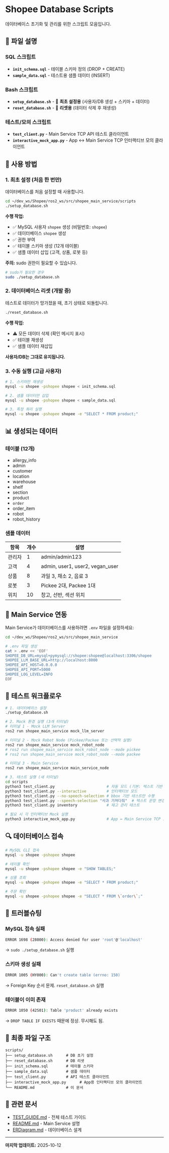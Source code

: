 # Shopee Database Scripts

데이터베이스 초기화 및 관리를 위한 스크립트 모음입니다.

## 📁 파일 설명

### SQL 스크립트
- **`init_schema.sql`** - 테이블 스키마 정의 (DROP + CREATE)
- **`sample_data.sql`** - 테스트용 샘플 데이터 (INSERT)

### Bash 스크립트
- **`setup_database.sh`** - 🔧 **최초 설정용** (사용자/DB 생성 + 스키마 + 데이터)
- **`reset_database.sh`** - 🔄 **리셋용** (데이터 삭제 후 재생성)

### 테스트/모의 스크립트
- **`test_client.py`** - Main Service TCP API 테스트 클라이언트
- **`interactive_mock_app.py`** - App ↔ Main Service TCP 인터랙티브 모의 클라이언트

## 🚀 사용 방법

### 1. 최초 설정 (처음 한 번만)

데이터베이스를 처음 설정할 때 사용합니다.

```bash
cd ~/dev_ws/Shopee/ros2_ws/src/shopee_main_service/scripts
./setup_database.sh
```

**수행 작업:**
- ✅ MySQL 사용자 `shopee` 생성 (비밀번호: `shopee`)
- ✅ 데이터베이스 `shopee` 생성
- ✅ 권한 부여
- ✅ 테이블 스키마 생성 (12개 테이블)
- ✅ 샘플 데이터 삽입 (고객, 상품, 로봇 등)

**주의:** sudo 권한이 필요할 수 있습니다.

```bash
# sudo가 필요한 경우
sudo ./setup_database.sh
```

### 2. 데이터베이스 리셋 (개발 중)

테스트로 데이터가 망가졌을 때, 초기 상태로 되돌립니다.

```bash
./reset_database.sh
```

**수행 작업:**
- ⚠️ 모든 데이터 삭제 (확인 메시지 표시)
- ✅ 테이블 재생성
- ✅ 샘플 데이터 재삽입

**사용자/DB는 그대로 유지됩니다.**

### 3. 수동 실행 (고급 사용자)

```bash
# 1. 스키마만 재생성
mysql -u shopee -pshopee shopee < init_schema.sql

# 2. 샘플 데이터만 삽입
mysql -u shopee -pshopee shopee < sample_data.sql

# 3. 특정 쿼리 실행
mysql -u shopee -pshopee shopee -e "SELECT * FROM product;"
```

## 📊 생성되는 데이터

### 테이블 (12개)
- allergy_info
- admin
- customer
- location
- warehouse
- shelf
- section
- product
- `order`
- order_item
- robot
- robot_history

### 샘플 데이터
| 항목 | 개수 | 설명 |
|------|------|------|
| 관리자 | 1 | admin/admin123 |
| 고객 | 4 | admin, user1, user2, vegan_user |
| 상품 | 8 | 과일 3, 채소 2, 음료 3 |
| 로봇 | 3 | Pickee 2대, Packee 1대 |
| 위치 | 10 | 창고, 선반, 섹션 위치 |

## 🔌 Main Service 연동

Main Service가 데이터베이스를 사용하려면 `.env` 파일을 설정하세요:

```bash
cd ~/dev_ws/Shopee/ros2_ws/src/shopee_main_service

# .env 파일 생성
cat > .env << 'EOF'
SHOPEE_DB_URL=mysql+pymysql://shopee:shopee@localhost:3306/shopee
SHOPEE_LLM_BASE_URL=http://localhost:8000
SHOPEE_API_HOST=0.0.0.0
SHOPEE_API_PORT=5000
SHOPEE_LOG_LEVEL=INFO
EOF
```

## 🧪 테스트 워크플로우

```bash
# 1. 데이터베이스 설정
./setup_database.sh

# 2. Mock 환경 실행 (3개 터미널)
# 터미널 1 - Mock LLM Server
ros2 run shopee_main_service mock_llm_server

# 터미널 2 - Mock Robot Node (Pickee/Packee 또는 선택적 실행)
ros2 run shopee_main_service mock_robot_node
# ros2 run shopee_main_service mock_robot_node --mode pickee
# ros2 run shopee_main_service mock_robot_node --mode packee

# 터미널 3 - Main Service
ros2 run shopee_main_service main_service_node

# 3. 테스트 실행 (새 터미널)
cd scripts
python3 test_client.py                       # 자동 모드 (기본: 텍스트 기반 상품 선택 포함)
python3 test_client.py --interactive         # 인터랙티브 모드
python3 test_client.py --no-speech-selection # bbox 기반 테스트만 수행
python3 test_client.py --speech-selection "사과 가져다줘"  # 텍스트 문장 변경
python3 test_client.py inventory             # 재고 관리 테스트

# 필요 시 각 인터랙티브 Mock 실행
python3 interactive_mock_app.py              # App ↔ Main Service TCP 모의
```

## 🔍 데이터베이스 접속

```bash
# MySQL CLI 접속
mysql -u shopee -pshopee shopee

# 테이블 확인
mysql -u shopee -pshopee shopee -e "SHOW TABLES;"

# 상품 조회
mysql -u shopee -pshopee shopee -e "SELECT * FROM product;"

# 주문 확인
mysql -u shopee -pshopee shopee -e "SELECT * FROM \`order\`;"
```

## 📝 트러블슈팅

### MySQL 접속 실패
```bash
ERROR 1698 (28000): Access denied for user 'root'@'localhost'
```
→ `sudo ./setup_database.sh` 실행

### 스키마 생성 실패
```bash
ERROR 1005 (HY000): Can't create table (errno: 150)
```
→ Foreign Key 순서 문제. `reset_database.sh` 실행

### 테이블이 이미 존재
```bash
ERROR 1050 (42S01): Table 'product' already exists
```
→ `DROP TABLE IF EXISTS` 때문에 정상. 무시해도 됨.

## 📂 최종 파일 구조

```
scripts/
├── setup_database.sh      # DB 초기 설정
├── reset_database.sh      # DB 리셋
├── init_schema.sql        # 테이블 스키마
├── sample_data.sql        # 샘플 데이터
├── test_client.py         # API 테스트 클라이언트
├── interactive_mock_app.py      # App용 인터랙티브 모의 클라이언트
└── README.md              # 이 문서
```

## 🔗 관련 문서

- [TEST_GUIDE.md](../TEST_GUIDE.md) - 전체 테스트 가이드
- [README.md](../README.md) - Main Service 설명
- [ERDiagram.md](../../../../docs/ERDiagram/ERDiagram.md) - 데이터베이스 설계

---

**마지막 업데이트:** 2025-10-12
